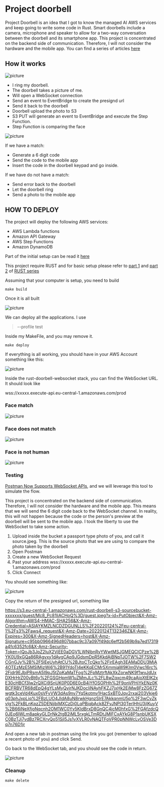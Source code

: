 # Project doorbell

Project Doorbell is an idea that I got to know the managed AI AWS services and keep going to write some code in Rust.
Smart doorbells include a camera, microphone and speaker to allow for a two-way conversation between the doorbell and its smartphone app.
This project is concentrated on the backend side of communication. Therefore, I will not consider the hardware and the mobile app.
You can find a series of articles [here](https://dfrasca.hashnode.dev/series/project-doorbell)

## How it works ##

![picture](https://github.com/ymwjbxxq/rust_doorbell/blob/main/readme/citofono.jpeg)

- I ring my doorbell.
- The doorbell takes a picture of me.
- Will open a WebSocket connection
- Send an event to EventBridge to create the presignd url
- Send it back to the doorbell
- Doorbell upload the photo to S3
- S3 PUT will generate an event to EventBridge and execute the Step Function.
- Step Function is comparing the face

![picture](https://github.com/ymwjbxxq/rust_doorbell/blob/main/readme/stepfunctions_graph.png)

If we have a match:

- Generate a 6 digit code
- Send the code to the mobile app
- Insert the code in the doorbell keypad and go inside.

If we have do not have a match:

- Send error back to the doorbell
- Let the doorbell ring
- Send a photo to the mobile app

## HOW TO DEPLOY ##

The project will deploy the following AWS services:

- AWS Lambda functions
- Amazon API Gateway
- AWS Step Functions
- Amazon DynamoDB

Part of the initial setup can be read it [here](https://dfrasca.hashnode.dev/project-doorbell-infrastructure-setup)

This project require RUST and for basic setup please refer to [part 1](https://dfrasca.hashnode.dev/hello-serverless-rust) and [part 2](https://dfrasca.hashnode.dev/rust-using-lambda-arm64-architecture) of [RUST series](https://dfrasca.hashnode.dev/series/how-to-serverless-rust)

Assuming that your computer is setup, you need to build

```
make build
```

Once it is all built

![picture](https://github.com/ymwjbxxq/rust_doorbell/blob/main/readme/build.png) 

We can deploy all the applications. I use 

> --profile test 

Inside my MakeFile, and you may remove it.

```
make deploy
```

If everything is all working, you should have in your AWS Account something like this:

![picture](https://github.com/ymwjbxxq/rust_doorbell/blob/main/readme/cf.png)

Inside the rust-doorbell-websocket stack, you can find the WebSocket URL. It should look like

wss://xxxxx.execute-api.eu-central-1.amazonaws.com/prod

### Face match ###

![picture](https://github.com/ymwjbxxq/rust_doorbell/blob/main/readme/iter1.png)

### Face does not match ###

![picture](https://github.com/ymwjbxxq/rust_doorbell/blob/main/readme/iter2.png)

### Face is not human ###

![picture](https://github.com/ymwjbxxq/rust_doorbell/blob/main/readme/iter3.png)

### Testing ###

[Postman Now Supports WebSocket APIs](https://blog.postman.com/postman-supports-websocket-apis/), and we will leverage this tool to simulate the flow.

This project is concentrated on the backend side of communication. Therefore, I will not consider the hardware and the mobile app. This means that we will send the 6 digit code back to the WebSocket channel.
In reality, this will not happen because the code or the person's preview at the doorbell will be sent to the mobile app.
I took the liberty to use the WebSocket to take some action.

1. Upload inside the bucket a passport type photo of you, and call it source.jpeg. This is the source photo that we are using to compare the photo taken by the doorbell
2. Open Postman
3. Create a new WebSocket Request
4. Past your address wss://xxxxx.execute-api.eu-central-1.amazonaws.com/prod
5. Click Connect

You should see something like:

![picture](https://github.com/ymwjbxxq/rust_doorbell/blob/main/readme/postman1.png)

Copy the return of the presigned url, something like

https://s3.eu-central-1.amazonaws.com/rust-doorbell-s3-sourcebucket-xxxxxxx/guest/Mc8_Pc81liACHoQ%3D/guest.jpeg?x-id=PutObject&X-Amz-Algorithm=AWS4-HMAC-SHA256&X-Amz-Credential=ASIAYKMZLNCDZDGUNLLS%2F20220124%2Feu-central-1%2Fs3%2Faws4_request&X-Amz-Date=20220124T132346Z&X-Amz-Expires=300&X-Amz-SignedHeaders=host&X-Amz-Signature=c95bb0966496d807bbac9c37a097f49dc6eff2b569b9a7ed17319a4fc6352fc6&X-Amz-Security-Token=IQoJb3JpZ2luX2VjEE0aDGV1LWNlbnRyYWwtMSJGMEQCICPze%2BYK0U9xGQa86RAgvxy1dAvgCAp9JGdsmDpR5KkdAiBNpTJOTW%2F7SW2CGnGJy%2B%2F5lEeUyhAtCU%2BJtoCTcQko%2FirEAgh3EAMaDDU3MjA4OTEzMzE5MSIMizWj6%2B91YdoTI4eKKqECMr5XmmjaW9KIm0Vwc16rc%2Fidr9EJbiPRsmA5I9pJ5tZpKaMaTFog%2FpMztrftAkXkZorwNK9f1wvJdUxDXHrHrZ00vBt6y%2FGSGHpmW1uZMmJLc%2FL8wZqxcm49caAioXtElK2xE30cHBCf3lw2rQXCi9SnUK0P0D6E0cB4jYfOSOPHh%2F9onVPHiYkENz0KBCFRBVTR68dEpQ4gYLsMyQvirNJKDocliNAyhFKZJ7jxHk2EiMw8FzZG67Zwgtk3ceVd4Kux0sVFvVW3dAs9nv7Yq5kotmv1HacSxBT0Jqv2rxaj203Vkje6g03phJxpLiq%2FBzLUO4JIdA8uN8rwkHgnzSlrE7AkkqnmU5p%2F3wCvZkvlg%2FkBLnKpzZ5DENijbiMXCzDi0LqPBjqbAck8ZFvJNPl30TerlHhU3jIKuyV%2B66iNeXfjoNqcnh2OM1WC0Yv5KIdBrxD8GnQC4jcM0hfxG%2FGAfzdcQ0JEo6lWLm8apkyGLDrNk2tgB2iML5rxgkLTmRDtJMlFCxAYkG8P1snbUKSXC0BzTJi7vdBz7RCXrvQo51SjI5Js1vXVLR0vNAQTFoVPR0pNNWcLvOSVe3Dq7n76D1jr


And open a new tab in postman using the link you got (remember to upload a recent photo of you) and click Send.

Go back to the WebSocket tab, and you should see the code in return.

![picture](https://github.com/ymwjbxxq/rust_doorbell/blob/main/readme/postman3.png)


### Cleanup ###
```
make delete
```
